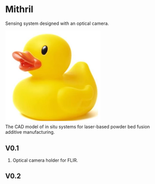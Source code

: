 # Mithril
Sensing system designed with an optical camera.


<img src="media/duck.JPG" alt="drawing" width="300"/> <br> 
The CAD model of in situ systems for laser-based powder bed fusion additive manufacturing. 
</p>
<p align="center">
</p>


## V0.1
1. Optical camera holder for FLIR.

## V0.2
